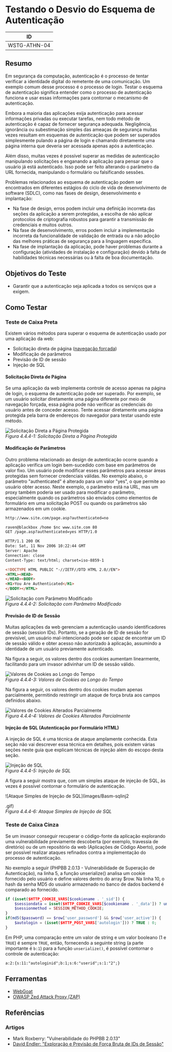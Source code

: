 # Testando o Desvio do Esquema de Autenticação

|ID          |
|------------|
|WSTG-ATHN-04|

## Resumo

Em segurança da computação, autenticação é o processo de tentar verificar a identidade digital do remetente de uma comunicação. Um exemplo comum desse processo é o processo de login. Testar o esquema de autenticação significa entender como o processo de autenticação funciona e usar essas informações para contornar o mecanismo de autenticação.

Embora a maioria das aplicações exija autenticação para acessar informações privadas ou executar tarefas, nem todo método de autenticação é capaz de fornecer segurança adequada. Negligência, ignorância ou subestimação simples das ameaças de segurança muitas vezes resultam em esquemas de autenticação que podem ser superados simplesmente pulando a página de login e chamando diretamente uma página interna que deveria ser acessada apenas após a autenticação.

Além disso, muitas vezes é possível superar as medidas de autenticação manipulando solicitações e enganando a aplicação para pensar que o usuário já está autenticado. Isso pode ser feito alterando o parâmetro da URL fornecida, manipulando o formulário ou falsificando sessões.

Problemas relacionados ao esquema de autenticação podem ser encontrados em diferentes estágios do ciclo de vida de desenvolvimento de software (SDLC), como nas fases de design, desenvolvimento e implantação:

- Na fase de design, erros podem incluir uma definição incorreta das seções da aplicação a serem protegidas, a escolha de não aplicar protocolos de criptografia robustos para garantir a transmissão de credenciais e muitos outros.
- Na fase de desenvolvimento, erros podem incluir a implementação incorreta da funcionalidade de validação de entrada ou a não adoção das melhores práticas de segurança para a linguagem específica.
- Na fase de implantação da aplicação, pode haver problemas durante a configuração (atividades de instalação e configuração) devido à falta de habilidades técnicas necessárias ou à falta de boa documentação.

## Objetivos do Teste

- Garantir que a autenticação seja aplicada a todos os serviços que a exigem.

## Como Testar

### Teste de Caixa Preta

Existem vários métodos para superar o esquema de autenticação usado por uma aplicação da web:

- Solicitação direta de página ([navegação forçada](https://owasp.org/www-community/attacks/Forced_browsing))
- Modificação de parâmetros
- Previsão de ID de sessão
- Injeção de SQL

#### Solicitação Direta de Página

Se uma aplicação da web implementa controle de acesso apenas na página de login, o esquema de autenticação pode ser superado. Por exemplo, se um usuário solicitar diretamente uma página diferente por meio de navegação forçada, essa página pode não verificar as credenciais do usuário antes de conceder acesso. Tente acessar diretamente uma página protegida pela barra de endereços do navegador para testar usando este método.

![Solicitação Direta a Página Protegida](images/Basm-directreq.jpg)\
*Figura 4.4.4-1: Solicitação Direta a Página Protegida*

#### Modificação de Parâmetros

Outro problema relacionado ao design de autenticação ocorre quando a aplicação verifica um login bem-sucedido com base em parâmetros de valor fixo. Um usuário pode modificar esses parâmetros para acessar áreas protegidas sem fornecer credenciais válidas. No exemplo abaixo, o parâmetro "authenticated" é alterado para um valor "yes", o que permite ao usuário obter acesso. Neste exemplo, o parâmetro está na URL, mas um proxy também poderia ser usado para modificar o parâmetro, especialmente quando os parâmetros são enviados como elementos de formulário em uma solicitação POST ou quando os parâmetros são armazenados em um cookie.

```html
http://www.site.com/page.asp?authenticated=no

raven@blackbox /home $nc www.site.com 80
GET /page.asp?authenticated=yes HTTP/1.0

HTTP/1.1 200 OK
Date: Sat, 11 Nov 2006 10:22:44 GMT
Server: Apache
Connection: close
Content-Type: text/html; charset=iso-8859-1

<!DOCTYPE HTML PUBLIC "-//IETF//DTD HTML 2.0//EN">
<HTML><HEAD>
</HEAD><BODY>
<H1>You Are Authenticated</H1>
</BODY></HTML>
```

![Solicitação com Parâmetro Modificado](images/Basm-parammod.jpg)\
*Figura 4.4.4-2: Solicitação com Parâmetro Modificado*

#### Previsão de ID de Sessão

Muitas aplicações da web gerenciam a autenticação usando identificadores de sessão (session IDs). Portanto, se a geração de ID de sessão for previsível, um usuário mal-intencionado pode ser capaz de encontrar um ID de sessão válido e obter acesso não autorizado à aplicação, assumindo a identidade de um usuário previamente autenticado.

Na figura a seguir, os valores dentro dos cookies aumentam linearmente, facilitando para um invasor adivinhar um ID de sessão válido.

![Valores de Cookies ao Longo do Tempo](images/Basm-sessid.jpg)\
*Figura 4.4.4-3: Valores de Cookies ao Longo do Tempo*

Na figura a seguir, os valores dentro dos cookies mudam apenas parcialmente, permitindo restringir um ataque de força bruta aos campos definidos abaixo.

![Valores de Cookies Alterados Parcialmente](images/Basm-sessid2.jpg)\
*Figura 4.4.4-4: Valores de Cookies Alterados Parcialmente*

#### Injeção de SQL (Autenticação por Formulário HTML)

A injeção de SQL é uma técnica de ataque amplamente conhecida. Esta seção não vai descrever essa técnica em detalhes, pois existem várias seções neste guia que explicam técnicas de injeção além do escopo desta seção.

![Injeção de SQL](images/Basm-sqlinj.jpg)\
*Figura 4.4.4-5: Injeção de SQL*

A figura a seguir mostra que, com um simples ataque de injeção de SQL, às vezes é possível contornar o formulário de autenticação.

![Ataque Simples de Injeção de SQL](images/Basm-sqlinj2

.gif)\
*Figura 4.4.4-6: Ataque Simples de Injeção de SQL*

### Teste de Caixa Cinza

Se um invasor conseguir recuperar o código-fonte da aplicação explorando uma vulnerabilidade previamente descoberta (por exemplo, travessia de diretório) ou de um repositório da web (Aplicações de Código Aberto), pode ser possível realizar ataques refinados contra a implementação do processo de autenticação.

No exemplo a seguir (PHPBB 2.0.13 - Vulnerabilidade de Superação de Autenticação), na linha 5, a função unserialize() analisa um cookie fornecido pelo usuário e define valores dentro do array $row. Na linha 10, o hash da senha MD5 do usuário armazenado no banco de dados backend é comparado ao fornecido.

```php
if (isset($HTTP_COOKIE_VARS[$cookiename . '_sid']) {
    $sessiondata = isset($HTTP_COOKIE_VARS[$cookiename . '_data']) ? unserialize(stripslashes($HTTP_COOKIE_VARS[$cookiename . '_data'])) : array();
    $sessionmethod = SESSION_METHOD_COOKIE;
}
if(md5($password) == $row['user_password'] && $row['user_active']) {
    $autologin = (isset($HTTP_POST_VARS['autologin'])) ? TRUE : 0;
}
```

Em PHP, uma comparação entre um valor de string e um valor booleano (1 e `TRUE`) é sempre `TRUE`, então, fornecendo a seguinte string (a parte importante é `b:1`) para a função `unserialize()`, é possível contornar o controle de autenticação:

```text
a:2:{s:11:"autologinid";b:1;s:6:"userid";s:1:"2";}
```

## Ferramentas

- [WebGoat](https://owasp.org/www-project-webgoat/)
- [OWASP Zed Attack Proxy (ZAP)](https://www.zaproxy.org)

## Referências

### Artigos

- Mark Roxberry: "Vulnerabilidade do PHPBB 2.0.13"
- [David Endler: "Exploração e Previsão de Força Bruta de IDs de Sessão"](https://www.cgisecurity.com/lib/SessionIDs.pdf)